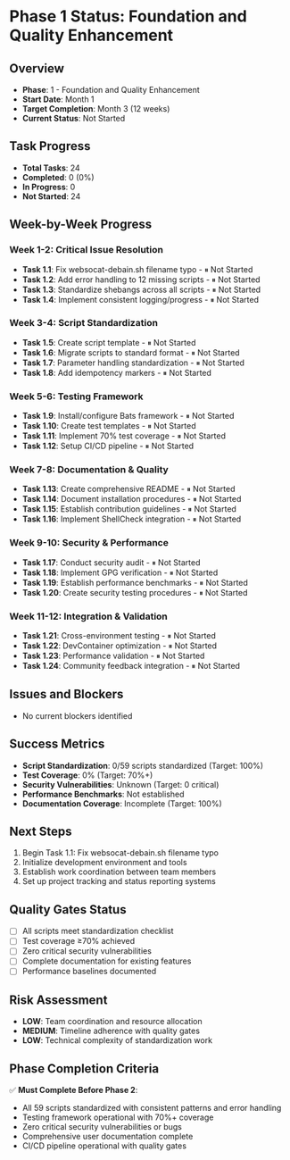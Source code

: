 # Phase 1 Status: Foundation and Quality Enhancement

## Overview
- **Phase**: 1 - Foundation and Quality Enhancement
- **Start Date**: Month 1
- **Target Completion**: Month 3 (12 weeks)
- **Current Status**: Not Started

## Task Progress
- **Total Tasks**: 24
- **Completed**: 0 (0%)
- **In Progress**: 0
- **Not Started**: 24

## Week-by-Week Progress

### Week 1-2: Critical Issue Resolution
- **Task 1.1**: Fix websocat-debain.sh filename typo - ⏸ Not Started
- **Task 1.2**: Add error handling to 12 missing scripts - ⏸ Not Started  
- **Task 1.3**: Standardize shebangs across all scripts - ⏸ Not Started
- **Task 1.4**: Implement consistent logging/progress - ⏸ Not Started

### Week 3-4: Script Standardization  
- **Task 1.5**: Create script template - ⏸ Not Started
- **Task 1.6**: Migrate scripts to standard format - ⏸ Not Started
- **Task 1.7**: Parameter handling standardization - ⏸ Not Started
- **Task 1.8**: Add idempotency markers - ⏸ Not Started

### Week 5-6: Testing Framework
- **Task 1.9**: Install/configure Bats framework - ⏸ Not Started
- **Task 1.10**: Create test templates - ⏸ Not Started
- **Task 1.11**: Implement 70% test coverage - ⏸ Not Started
- **Task 1.12**: Setup CI/CD pipeline - ⏸ Not Started

### Week 7-8: Documentation & Quality
- **Task 1.13**: Create comprehensive README - ⏸ Not Started
- **Task 1.14**: Document installation procedures - ⏸ Not Started
- **Task 1.15**: Establish contribution guidelines - ⏸ Not Started
- **Task 1.16**: Implement ShellCheck integration - ⏸ Not Started

### Week 9-10: Security & Performance
- **Task 1.17**: Conduct security audit - ⏸ Not Started
- **Task 1.18**: Implement GPG verification - ⏸ Not Started
- **Task 1.19**: Establish performance benchmarks - ⏸ Not Started
- **Task 1.20**: Create security testing procedures - ⏸ Not Started

### Week 11-12: Integration & Validation
- **Task 1.21**: Cross-environment testing - ⏸ Not Started
- **Task 1.22**: DevContainer optimization - ⏸ Not Started
- **Task 1.23**: Performance validation - ⏸ Not Started
- **Task 1.24**: Community feedback integration - ⏸ Not Started

## Issues and Blockers
- No current blockers identified

## Success Metrics
- **Script Standardization**: 0/59 scripts standardized (Target: 100%)
- **Test Coverage**: 0% (Target: 70%+)
- **Security Vulnerabilities**: Unknown (Target: 0 critical)
- **Performance Benchmarks**: Not established
- **Documentation Coverage**: Incomplete (Target: 100%)

## Next Steps
1. Begin Task 1.1: Fix websocat-debain.sh filename typo
2. Initialize development environment and tools
3. Establish work coordination between team members
4. Set up project tracking and status reporting systems

## Quality Gates Status
- [ ] All scripts meet standardization checklist
- [ ] Test coverage ≥70% achieved
- [ ] Zero critical security vulnerabilities
- [ ] Complete documentation for existing features
- [ ] Performance baselines documented

## Risk Assessment
- **LOW**: Team coordination and resource allocation
- **MEDIUM**: Timeline adherence with quality gates
- **LOW**: Technical complexity of standardization work

## Phase Completion Criteria
✅ **Must Complete Before Phase 2**:
- All 59 scripts standardized with consistent patterns and error handling
- Testing framework operational with 70%+ coverage
- Zero critical security vulnerabilities or bugs
- Comprehensive user documentation complete
- CI/CD pipeline operational with quality gates